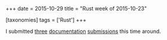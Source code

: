 +++
date = 2015-10-29
title = "Rust week of 2015-10-23"

[taxonomies]
tags = ['Rust']
+++

I submitted [three][] [documentation][] [submissions] this time around.

  [three]: https://github.com/rust-lang/rust/pull/29458
  [documentation]: https://github.com/rust-lang/rust/pull/29459
  [submissions]: https://github.com/rust-lang/rust/pull/29460
